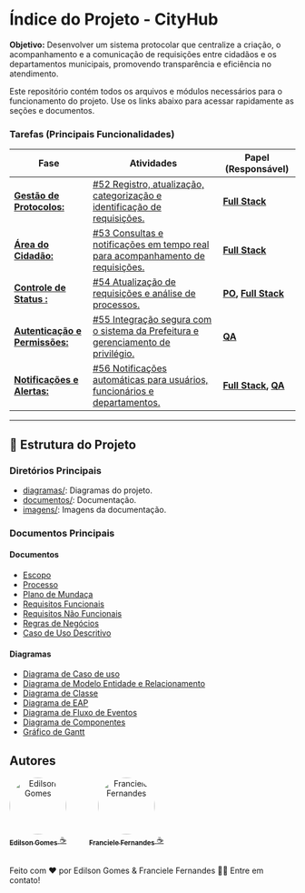 
# Índice do Projeto - CityHub

**Objetivo:** 
Desenvolver um sistema protocolar que centralize a criação, o acompanhamento e a comunicação de requisições entre cidadãos e os departamentos municipais, promovendo transparência e eficiência no atendimento.


Este repositório contém todos os arquivos e módulos necessários para o funcionamento do projeto. Use os links abaixo para acessar rapidamente as seções e documentos.

### **Tarefas (Principais Funcionalidades)**  
| **Fase**   | **Atividades**                     | **Papel (Responsável)**        |
|------------|------------------------------------------------------|--------------------------------|
| [**Gestão de Protocolos:**](Escopo.md) |  [#52 Registro, atualização, categorização e identificação de requisições.](https://github.com/Francielefernandes06/documentacao-projeto-coorporativo-2024.2/issues/52) | [**Full Stack**](./papeis/Desenvolvedor-FullStack.md) |  
| [**Área do Cidadão:**](Escopo.md) | [#53 Consultas e notificações em tempo real para acompanhamento de requisições.](https://github.com/Francielefernandes06/documentacao-projeto-coorporativo-2024.2/issues/53) | [**Full Stack**](./papeis/Desenvolvedor-FullStack.md) |  
| [**Controle de Status :**](Escopo.md) | [#54 Atualização de requisições e análise de processos.](https://github.com/Francielefernandes06/documentacao-projeto-coorporativo-2024.2/issues/54) | **[PO](./papeis/Product-Owner.md), [**Full Stack**](./papeis/Desenvolvedor-FullStack.md)** |  
| [**Autenticação e Permissões:**](Escopo.md) | [#55 Integração segura com o sistema da Prefeitura e gerenciamento de privilégio.](https://github.com/Francielefernandes06/documentacao-projeto-coorporativo-2024.2/issues/55) | **[QA](./papeis/QA.md)** |
| [**Notificações e Alertas:**](Escopo.md) | [#56 Notificações automáticas para usuários, funcionários e departamentos.](https://github.com/Francielefernandes06/documentacao-projeto-coorporativo-2024.2/issues/56) | **[**Full Stack**](./papeis/Desenvolvedor-FullStack.md), [QA](./papeis/QA.md)** |

---

## 📂 Estrutura do Projeto

### **Diretórios Principais**

- [diagramas/](./diagramas): Diagramas do projeto.
- [documentos/](./documentos): Documentação.
- [imagens/](./imagens): Imagens da documentação.


### **Documentos Principais**


#### Documentos

- [Escopo](./Escopo.md)
- [Processo](./Processo.md)
- [Plano de Mundaça](./documentos/documento-mudanca-git.md)
- [Requisitos Funcionais](./documentos/Requisitos-Funcionais-CityHub.md)
- [Requisitos Não Funcionais](./documentos/Requisitos-Funcionais-CityHub.md)
- [Regras de Negócios](./documentos/Regras-de-Negócios-CityHub.md)
- [Caso de Uso Descritivo](./documentos/Caso-de-Uso-CityHub.md)


#### Diagramas

- [Diagrama de Caso de uso](./imagens/Diagrama-Caso-de-Uso.png)
- [Diagrama de Modelo Entidade e Relacionamento](./diagramas/Modelo-Entidade-Relacionamento.md)
- [Diagrama de Classe](./diagramas/Diagrama-Classes.md)
- [Diagrama de EAP](./diagramas/Diagrama-EAP.md)
- [Diagrama de Fluxo de Eventos](./diagramas/Diagrama-Fluxo-Eventos.md)
- [Diagrama de Componentes](./diagramas/Diagrama_Componentes.md)
- [Gráfico de Gantt](./imagens/Gráfico-Gantt.jpeg)



## **Autores**
<div style="display: flex; gap: 20px; align-items: center;">
  <div style="text-align: center;">
    <a href="https://github.com/Edilson-Gomes">
      <img style="border-radius: 50%;" src="https://avatars.githubusercontent.com/u/92894294?v=4" width="100px;" alt="Edilson Gomes" />
      <br />
      <sub><b>Edilson Gomes</b></sub>
    </a>
    <a href="https://github.com/Edilson-Gomes" title="GitHub">☕</a>
  </div>
<br />
  <div style="text-align: center;">
    <a href="https://github.com/Francielefernandes06">
      <img style="border-radius: 50%;" src="https://avatars.githubusercontent.com/u/76757362?s=400&u=684d36af428031c5325f144e85574faa68f9b60f&v=4" width="100px;" alt="Franciele Fernandes" />
      <br />
      <sub><b>Franciele Fernandes</b></sub>
    </a>
    <a href="https://github.com/Francielefernandes06" title="GitHub">☕</a>
  </div>
</div>
<br/>



Feito com ❤️ por Edilson Gomes & Franciele Fernandes 👋🏽 Entre em contato!
